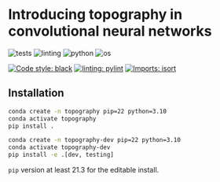 # Introducing topography in convolutional neural networks

![tests](https://github.com/mxmpl/topography/actions/workflows/test.yml/badge.svg?branch=wip)
![linting](https://github.com/mxmpl/topography/actions/workflows/lint.yml/badge.svg?branch=wip)
![python](https://img.shields.io/badge/python-3.8%20%7C%203.9%20%7C%203.10-blue)
![os](https://img.shields.io/badge/OS-Linux%20%7C%20MacOS%20%7C%20Windows-blue)

[![Code style: black](https://img.shields.io/badge/code%20style-black-000000.svg)](https://github.com/psf/black)
[![linting: pylint](https://img.shields.io/badge/linting-pylint-yellowgreen)](https://github.com/PyCQA/pylint)
[![Imports: isort](https://img.shields.io/badge/%20imports-isort-%231674b1?style=flat&labelColor=ef8336)](https://pycqa.github.io/isort/)

## Installation

```bash
conda create -n topography pip=22 python=3.10
conda activate topography
pip install .
```

```bash
conda create -n topography-dev pip=22 python=3.10
conda activate topography-dev
pip install -e .[dev, testing]
```

`pip` version at least 21.3 for the editable install.
